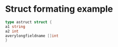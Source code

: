 # Struct formating example

```go
type astruct struct {
a1 string
a2 int
averylongfieldname []int
}
```
